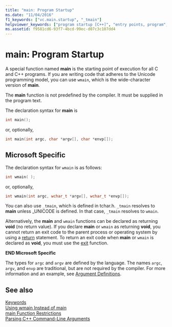```yaml
---
title: "main: Program Startup"
ms.date: "11/04/2016"
f1_keywords: ["vc.main.startup", "_tmain"]
helpviewer_keywords: ["program startup [C++]", "entry points, program", "wmain function", "_tmain function", "startup code, main function", "main function, program startup"]
ms.assetid: f9581cd6-93f7-4bcd-99ec-d07c3c107dd4
---
```

# main: Program Startup

A special function named **main** is the starting point of execution for all C and C++ programs. If you are writing code that adheres to the Unicode programming model, you can use `wmain`, which is the wide-character version of **main**.

The **main** function is not predefined by the compiler. It must be supplied in the program text.

The declaration syntax for **main** is

```cpp
int main();
```

or, optionally,

```cpp
int main(int argc, char *argv[], char *envp[]);
```

## Microsoft Specific

The declaration syntax for `wmain` is as follows:

```cpp
int wmain( );
```

or, optionally,

```cpp
int wmain(int argc, wchar_t *argv[], wchar_t *envp[]);
```

You can also use `_tmain`, which is defined in tchar.h. `_tmain` resolves to **main** unless _UNICODE is defined. In that case, `_tmain` resolves to `wmain`.

Alternatively, the **main** and `wmain` functions can be declared as returning **void** (no return value). If you declare **main** or `wmain` as returning **void**, you cannot return an exit code to the parent process or operating system by using a [return](../cpp/return-statement-in-program-termination-cpp.md) statement. To return an exit code when **main** or `wmain` is declared as **void**, you must use the [exit](../cpp/exit-function.md) function.

**END Microsoft Specific**

The types for `argc` and `argv` are defined by the language. The names `argc`, `argv`, and `envp` are traditional, but are not required by the compiler. For more information and an example, see [Argument Definitions](../cpp/argument-definitions.md).

## See also

[Keywords](../cpp/keywords-cpp.md)<br/>
[Using wmain Instead of main](../cpp/using-wmain-instead-of-main.md)<br/>
[main Function Restrictions](../cpp/main-function-restrictions.md)<br/>
[Parsing C++ Command-Line Arguments](../cpp/parsing-cpp-command-line-arguments.md)
